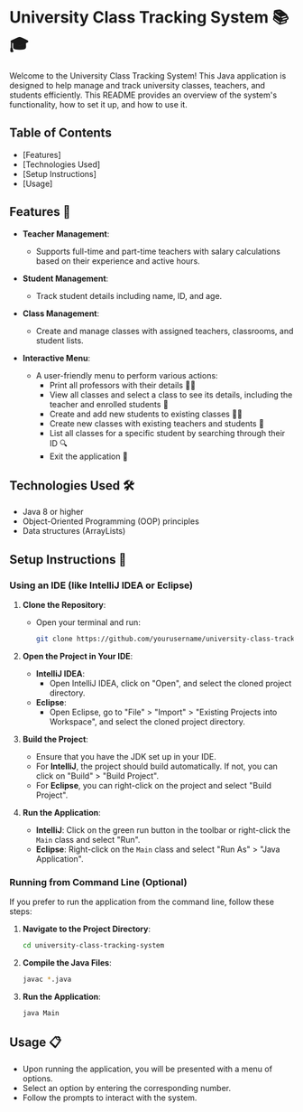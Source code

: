 # University Class Tracking System 📚🎓

Welcome to the University Class Tracking System! This Java application is designed to help manage and track university classes, teachers, and students efficiently. This README provides an overview of the system's functionality, how to set it up, and how to use it.

## Table of Contents
- [Features]
- [Technologies Used]
- [Setup Instructions]
- [Usage]

## Features 🌟
- **Teacher Management**: 
  - Supports full-time and part-time teachers with salary calculations based on their experience and active hours.
  
- **Student Management**: 
  - Track student details including name, ID, and age.

- **Class Management**: 
  - Create and manage classes with assigned teachers, classrooms, and student lists.

- **Interactive Menu**: 
  - A user-friendly menu to perform various actions:
    - Print all professors with their details 🧑‍🏫
    - View all classes and select a class to see its details, including the teacher and enrolled students 📖
    - Create and add new students to existing classes 👩‍🎓
    - Create new classes with existing teachers and students 🏫
    - List all classes for a specific student by searching through their ID 🔍
    - Exit the application 🚪

## Technologies Used 🛠️
- Java 8 or higher
- Object-Oriented Programming (OOP) principles
- Data structures (ArrayLists)

## Setup Instructions 🚀

### Using an IDE (like IntelliJ IDEA or Eclipse)

1. **Clone the Repository**:
   - Open your terminal and run:
     ```bash
     git clone https://github.com/yourusername/university-class-tracking-system.git
     ```

2. **Open the Project in Your IDE**:
   - **IntelliJ IDEA**:
     - Open IntelliJ IDEA, click on "Open", and select the cloned project directory.
   - **Eclipse**:
     - Open Eclipse, go to "File" > "Import" > "Existing Projects into Workspace", and select the cloned project directory.

3. **Build the Project**:
   - Ensure that you have the JDK set up in your IDE.
   - For **IntelliJ**, the project should build automatically. If not, you can click on "Build" > "Build Project".
   - For **Eclipse**, you can right-click on the project and select "Build Project".

4. **Run the Application**:
   - **IntelliJ**: Click on the green run button in the toolbar or right-click the `Main` class and select "Run".
   - **Eclipse**: Right-click on the `Main` class and select "Run As" > "Java Application".

### Running from Command Line (Optional)

If you prefer to run the application from the command line, follow these steps:

1. **Navigate to the Project Directory**:
   ```bash
   cd university-class-tracking-system
   ```

2. **Compile the Java Files**:
   ```bash
   javac *.java
   ```

3. **Run the Application**:
   ```bash
   java Main
   ```

## Usage 📋
- Upon running the application, you will be presented with a menu of options.
- Select an option by entering the corresponding number.
- Follow the prompts to interact with the system.
